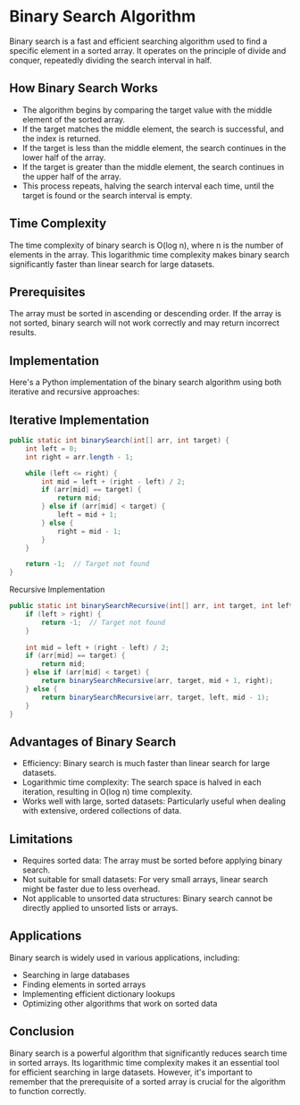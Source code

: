 # Binary Search Algorithm

Binary search is a fast and efficient searching algorithm used to find a specific element in a sorted array. It operates
on the principle of divide and conquer, repeatedly dividing the search interval in half.

## How Binary Search Works

* The algorithm begins by comparing the target value with the middle element of the sorted array.
* If the target matches the middle element, the search is successful, and the index is returned.
* If the target is less than the middle element, the search continues in the lower half of the array.
* If the target is greater than the middle element, the search continues in the upper half of the array.
* This process repeats, halving the search interval each time, until the target is found or the search interval is
  empty.

## Time Complexity

The time complexity of binary search is O(log n), where n is the number of elements in the array. This logarithmic time
complexity makes binary search significantly faster than linear search for large datasets.

## Prerequisites

The array must be sorted in ascending or descending order.
If the array is not sorted, binary search will not work correctly and may return incorrect results.

## Implementation

Here's a Python implementation of the binary search algorithm using both iterative and recursive approaches:

## Iterative Implementation

```Java
public static int binarySearch(int[] arr, int target) {
    int left = 0;
    int right = arr.length - 1;

    while (left <= right) {
        int mid = left + (right - left) / 2;
        if (arr[mid] == target) {
            return mid;
        } else if (arr[mid] < target) {
            left = mid + 1;
        } else {
            right = mid - 1;
        }
    }

    return -1;  // Target not found
}
```

Recursive Implementation

``` Java
public static int binarySearchRecursive(int[] arr, int target, int left, int right) {
    if (left > right) {
        return -1;  // Target not found
    }
    
    int mid = left + (right - left) / 2;
    if (arr[mid] == target) {
        return mid;
    } else if (arr[mid] < target) {
        return binarySearchRecursive(arr, target, mid + 1, right);
    } else {
        return binarySearchRecursive(arr, target, left, mid - 1);
    }
}
```

## Advantages of Binary Search

* Efficiency: Binary search is much faster than linear search for large datasets.
* Logarithmic time complexity: The search space is halved in each iteration, resulting in O(log n) time complexity.
* Works well with large, sorted datasets: Particularly useful when dealing with extensive, ordered collections of data.

## Limitations

* Requires sorted data: The array must be sorted before applying binary search.
* Not suitable for small datasets: For very small arrays, linear search might be faster due to less overhead.
* Not applicable to unsorted data structures: Binary search cannot be directly applied to unsorted lists or arrays.

## Applications

Binary search is widely used in various applications, including:

* Searching in large databases
* Finding elements in sorted arrays
* Implementing efficient dictionary lookups
* Optimizing other algorithms that work on sorted data

## Conclusion

Binary search is a powerful algorithm that significantly reduces search time in sorted arrays. Its logarithmic time
complexity makes it an essential tool for efficient searching in large datasets. However, it's important to remember
that the prerequisite of a sorted array is crucial for the algorithm to function correctly.
